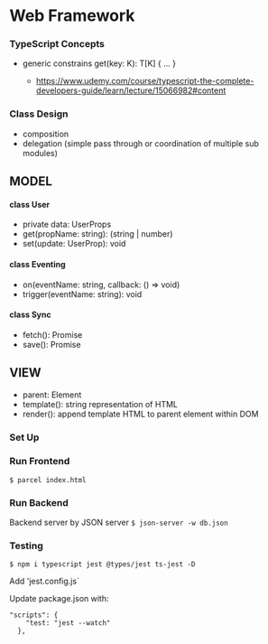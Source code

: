 # Web Framework

### TypeScript Concepts

- generic constrains get<K extends keyof T>(key: K): T[K] { ... }
  - https://www.udemy.com/course/typescript-the-complete-developers-guide/learn/lecture/15066982#content

### Class Design

- composition
- delegation (simple pass through or coordination of multiple sub modules)

## MODEL

#### class User

- private data: UserProps
- get(propName: string): (string | number)
- set(update: UserProp): void

#### class Eventing

- on(eventName: string, callback: () => void)
- trigger(eventName: string): void

#### class Sync

- fetch(): Promise
- save(): Promise

## VIEW

- parent: Element
- template(): string representation of HTML
- render(): append template HTML to parent element within DOM

### Set Up

### Run Frontend

`$ parcel index.html`

### Run Backend

Backend server by JSON server
`$ json-server -w db.json`

### Testing

`$ npm i typescript jest @types/jest ts-jest -D`

Add 'jest.config.js`

Update package.json with:

```
"scripts": {
    "test: "jest --watch"
  },
```
